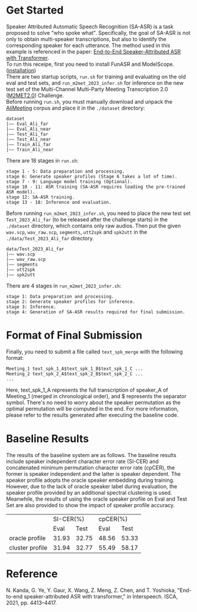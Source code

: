 # Get Started
Speaker Attributed Automatic Speech Recognition (SA-ASR) is a task proposed to solve "who spoke what". Specifically, the goal of SA-ASR is not only to obtain multi-speaker transcriptions, but also to identify the corresponding speaker for each utterance. The method used in this example is referenced in the paper: [End-to-End Speaker-Attributed ASR with Transformer](https://www.isca-speech.org/archive/pdfs/interspeech_2021/kanda21b_interspeech.pdf).  
To run this receipe, first you need to install FunASR and ModelScope. ([installation](https://alibaba-damo-academy.github.io/FunASR/en/installation.html))  
There are two startup scripts, `run.sh` for training and evaluating on the old eval and test sets, and `run_m2met_2023_infer.sh` for inference on the new test set of the Multi-Channel Multi-Party Meeting Transcription 2.0 ([M2MET2.0](https://alibaba-damo-academy.github.io/FunASR/m2met2/index.html)) Challenge.  
Before running `run.sh`, you must manually download and unpack the [AliMeeting](http://www.openslr.org/119/) corpus and place it in the `./dataset` directory:
```shell
dataset
|—— Eval_Ali_far
|—— Eval_Ali_near
|—— Test_Ali_far
|—— Test_Ali_near
|—— Train_Ali_far
|—— Train_Ali_near
```
There are 18 stages in `run.sh`:
```shell
stage 1 - 5: Data preparation and processing.
stage 6: Generate speaker profiles (Stage 6 takes a lot of time).
stage 7 - 9: Language model training (Optional).
stage 10 - 11: ASR training (SA-ASR requires loading the pre-trained ASR model).
stage 12: SA-ASR training.
stage 13 - 18: Inference and evaluation.
```
Before running `run_m2met_2023_infer.sh`, you need to place the new test set `Test_2023_Ali_far` (to be released after the challenge starts) in the `./dataset` directory, which contains only raw audios. Then put the given `wav.scp`, `wav_raw.scp`, `segments`, `utt2spk` and `spk2utt` in the `./data/Test_2023_Ali_far` directory.  
```shell
data/Test_2023_Ali_far
|—— wav.scp
|—— wav_raw.scp
|—— segments
|—— utt2spk
|—— spk2utt
```
There are 4 stages in `run_m2met_2023_infer.sh`:
```shell
stage 1: Data preparation and processing.
stage 2: Generate speaker profiles for inference.
stage 3: Inference.
stage 4: Generation of SA-ASR results required for final submission.
```
# Format of Final Submission
Finally, you need to submit a file called `text_spk_merge` with the following format:
```shell
Meeting_1 text_spk_1_A$text_spk_1_B$text_spk_1_C ...
Meeting_2 text_spk_2_A$text_spk_2_B$text_spk_2_C ...
...
```
Here, text_spk_1_A represents the full transcription of speaker_A of Meeting_1 (merged in chronological order), and $ represents the separator symbol. There's no need to worry about the speaker permutation as the optimal permutation will be computed in the end.  For more information, please refer to the results generated after executing the baseline code.
# Baseline Results
The results of the baseline system are as follows. The baseline results include speaker independent character error rate (SI-CER) and concatenated minimum permutation character error rate (cpCER), the former is speaker independent and the latter is speaker dependent. The speaker profile adopts the oracle speaker embedding during training. However, due to the lack of oracle speaker label during evaluation, the speaker profile provided by an additional spectral clustering is used. Meanwhile, the results of using the oracle speaker profile on Eval and Test Set are also provided to show the impact of speaker profile accuracy.  
<table>
    <tr >
	    <td rowspan="2"></td>
        <td colspan="2">SI-CER(%)</td>
	    <td colspan="2">cpCER(%)</td>
	</tr>
    <tr>
        <td>Eval</td>
	    <td>Test</td>
	    <td>Eval</td>
	    <td>Test</td>
	</tr>
    <tr>
	    <td>oracle profile</td>
        <td>31.93</td>
        <td>32.75</td>
	    <td>48.56</td>
        <td>53.33</td>
	</tr>
    <tr>
	    <td>cluster profile</td>
        <td>31.94</td>
        <td>32.77</td>
	    <td>55.49</td>
        <td>58.17</td>
	</tr>
</table>

# Reference
N. Kanda, G. Ye, Y. Gaur, X. Wang, Z. Meng, Z. Chen, and T. Yoshioka, "End-to-end speaker-attributed ASR with transformer," in Interspeech. ISCA, 2021, pp. 4413–4417.